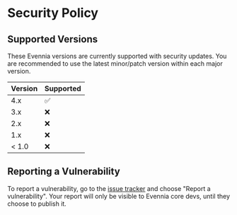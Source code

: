 # Security Policy

## Supported Versions

These Evennia versions are currently supported with security updates. You are recommended
to use the latest minor/patch version within each major version.

| Version | Supported          |
| ------- | ------------------ |
| 4.x    | :white_check_mark: |
| 3.x    | :x: |
| 2.x    | :x: |
| 1.x    | :x: |
| < 1.0   | :x:                |

## Reporting a Vulnerability

To report a vulnerability, go to the [issue tracker](https://github.com/evennia/evennia/issues/new/choose) and choose "Report a vulnerability".
Your report will only be visible to Evennia core devs, until they choose to publish it.

